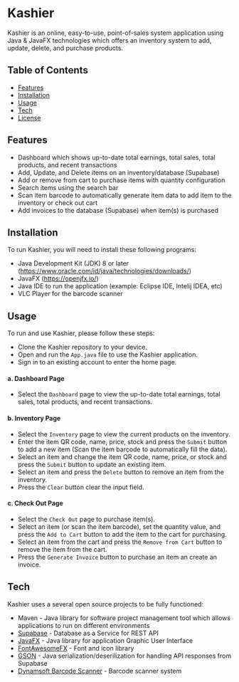# Kashier

Kashier is an online, easy-to-use, point-of-sales system application using Java & JavaFX technologies which offers an inventory system to add, update, delete, and purchase products.


## Table of Contents

- [Features](https://github.com/Cranbaerry/Kashier#features)
- [Installation](https://github.com/Cranbaerry/Kashier#installation)
- [Usage](https://github.com/Cranbaerry/Kashier#usage)
- [Tech](https://github.com/Cranbaerry/Kashier#tech)
- [License](https://github.com/Cranbaerry/Kashier#license)

## Features

- Dashboard which shows up-to-date total earnings, total sales, total products, and recent transactions
- Add, Update, and Delete items on an inventory/database (Supabase)
- Add or remove from cart to purchase items with quantity configuration
- Search items using the search bar 
- Scan item barcode to automatically generate item data to add item to the inventory or check out cart
- Add invoices to the database (Supabase) when item(s) is purchased  


## Installation

To run Kashier, you will need to install these following programs:

- Java Development Kit (JDK) 8 or later (https://www.oracle.com/id/java/technologies/downloads/)
- JavaFX (https://openjfx.io/)
- Java IDE to run the application (example: Eclipse IDE, Intelij IDEA, etc)
- VLC Player for the barcode scanner


## Usage

To run and use Kashier, please follow these steps:

- Clone the Kashier repository to your device.
- Open and run the `App.java` file to use the Kashier application.
- Sign in to an existing account to enter the home page.

#### a. Dashboard Page

- Select the `Dashboard` page to view the up-to-date total earnings, total sales, total products, and recent transactions.

#### b. Inventory Page

- Select the `Inventory` page to view the current products on the inventory.
- Enter the item QR code, name, price, stock and press the `Submit` button to add a new item (Scan the item barcode to automatically fill the data).
- Select an item and change the item QR code, name, price, or stock and press the `Submit` button to update an existing item.
- Select an item and press the `Delete` button to remove an item from the inventory.
- Press the `Clear` button clear the input field.

#### c. Check Out Page

- Select the `Check Out` page to purchase item(s).
- Select an item (or scan the item barcode), set the quantity value, and press the `Add to Cart` button to add the item to the cart for purchasing.
- Select an item from the cart and press the `Remove from Cart` button to remove the item from the cart.
- Press the `Generate Invoice` button to purchase an item an create an invoice.


## Tech

Kashier uses a several open source projects to be fully functioned:

- Maven - Java library for software project management tool which allows applications to run on different environments
- [Supabase](https://supabase.com/) - Database as a Service for REST API 
- [JavaFX](https://openjfx.io/) - Java library for application Graphic User Interface 
- [FontAwesomeFX](https://bitbucket.org/Jerady/fontawesomefx) - Font and icon library  
- [GSON](https://github.com/google/gson) - Java serialization/deserilization for handling API responses from Supabase 
- [Dynamsoft Barcode Scanner](https://www.dynamsoft.com/barcode-reader/) - Barcode scanner system 
